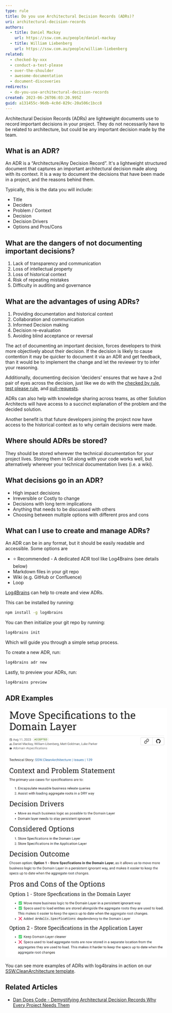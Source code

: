 ```yaml
---
type: rule
title: Do you use Architectural Decision Records (ADRs)?
uri: architectural-decision-records
authors:
  - title: Daniel Mackay
    url: https://ssw.com.au/people/daniel-mackay
  - title: William Liebenberg
    url: https://ssw.com.au/people/william-liebenberg
related:
  - checked-by-xxx
  - conduct-a-test-please
  - over-the-shoulder
  - awesome-documentation
  - document-discoveries
redirects:
  - do-you-use-architectural-decision-records
created: 2023-06-26T06:03:20.995Z
guid: a131455c-96db-4c0d-829c-20a506c1bcc8
---
```


Architectural Decision Records (ADRs) are lightweight documents use to record important decisions in your project. They do not necessarily have to be related to architecture, but could be any important decision made by the team.

<!--endintro-->

## What is an ADR?

An ADR is a “Architecture/Any Decision Record”. It's a lightweight structured document that captures an important architectural decision made along with its context. It is a way to document the decisions that have been made in a project, and the reasons behind them.

Typically, this is the data you will include:

* Title
* Deciders
* Problem / Context
* Decision
* Decision Drivers
* Options and Pros/Cons

## What are the dangers of not documenting important decisions?

1. Lack of transparency and communication
2. Loss of intellectual property
3. Loss of historical context
4. Risk of repeating mistakes
5. Difficulty in auditing and governance

## What are the advantages of using ADRs?

1. Providing documentation and historical context
2. Collaboration and communication
3. Informed Decision making
4. Decision re-evaluation
5. Avoiding blind acceptance or reversal

The act of documenting an important decision, forces developers to think more objectively about their decision. If the decision is likely to cause contention it may be quicker to document it via an ADR and get feedback, than it would be to implement the change and let the reviewer try to infer your reasoning.

Additionally, documenting decision 'deciders' ensures that we have a 2nd pair of eyes across the decision, just like we do with the [checked by rule](/checked-by-xxx), [test please rule](/do-you-conduct-a-test-please-internally-and-then-with-the-client), and [pull-requests](/over-the-shoulder).

ADRs can also help with knowledge sharing across teams, as other Solution Architects will have access to a succinct explanation of the problem and the decided solution.

Another benefit is that future developers joining the project now have access to the historical context as to why certain decisions were made.

## Where should ADRs be stored?

They should be stored wherever the technical documentation for your project lives. Storing them in Git along with your code works well, but alternatively wherever your technical documentation lives (i.e. a wiki).

## What decisions go in an ADR?

* High impact decisions
* Irreversible or Costly to change
* Decisions with long term implications
* Anything that needs to be discussed with others
* Choosing between multiple options with different pros and cons

## What can I use to create and manage ADRs?

An ADR can be in any format, but it should be easily readable and accessible. Some options are

* ⭐ Recommended - A dedicated ADR tool like Log4Brains (see details below)
* Markdown files in your git repo
* Wiki (e.g. GitHub or Confluence)
* Loop

[Log4Brains](https://github.com/thomvaill/log4brains) can help to create and view ADRs.

This can be installed by running:

```bash
npm install -g log4brains
```

You can then initialize your git repo by running:

```bash
log4brains init
```

Which will guide you through a simple setup process.

To create a new ADR, run:

```bash
log4brains adr new
```

Lastly, to preview your ADRs, run:

```bash
log4brains preview
```

## ADR Examples

![Figure: Example ADR from SSW.CleanArchitecture](adr.png)

You can see more examples of ADRs with log4brains in action on our [SSW.CleanArchitecture template](https://sswconsulting.github.io/SSW.CleanArchitecture/).

## Related Articles

* [Dan Does Code - Demystifying Architectural Decision Records Why Every Project Needs Them](https://www.dandoescode.com/blog/demystifying-architectural-decision-records-why-every-project-needs-them)
